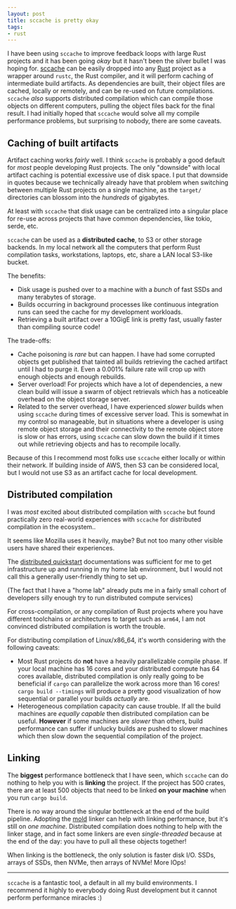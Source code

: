 ```yaml
---
layout: post
title: sccache is pretty okay
tags:
- rust
---
```



I have been using `sccache` to improve feedback loops with large Rust projects
and it has been going _okay_ but it hasn't been the silver bullet I was hoping
for. [sccache](https://github.com/mozilla/sccache) can be easily dropped into
any [Rust](https://rust-lang.org) project as a wrapper around `rustc`, the Rust
compiler, and it will perform caching of intermediate build artifacts. As
dependencies are built, their object files are cached, locally or remotely, and
can be re-used on future compilations. `sccache` _also_ supports distributed
compilation which can compile those objects on different computers, pulling the
object files back for the final result. I had initially hoped that `sccache`
would solve all my compile performance problems, but surprising to nobody,
there are some caveats.

## Caching of built artifacts

Artifact caching works _fairly_ well. I think `sccache` is probably a good
default for _most_ people developing Rust projects. The only "downside" with local artifact caching is potential excessive use of disk space. I put that downside in quotes because we technically already have that problem when switching between multiple Rust projects on a single machine, as the `target/` directories can blossom into the _hundreds_ of gigabytes.

At least with `sccache` that disk usage can be centralized into a singular
place for re-use across projects that have common dependencies, like tokio,
serde, etc.

`sccache` can be used as a **distributed cache**, to S3 or other storage
backends. In my local network all the computers that perform Rust compilation
tasks, workstations, laptops, etc, share a LAN local S3-like bucket.

The benefits:

* Disk usage is pushed over to a machine with a _bunch_ of fast SSDs and many terabytes of storage.
* Builds occurring in background processes like continuous integration runs can
  seed the cache for my development workloads.
* Retrieving a built artifact over a 10GigE link is pretty fast, usually faster than compiling source code!

The trade-offs:

* Cache poisoning is _rare_ but can happen. I have had some corrupted objects
  get published that tainted all builds retrieving the cached artifact until I
  had to purge it. Even a 0.001% failure rate will crop up with enough objects and enough rebuilds.
* Server overload! For projects which have a lot of dependencies, a new clean
  build will issue a swarm of object retrievals which has a noticeable overhead
  on the object storage server.
* Related to the server overhead, I have experienced _slower_ builds when using
  `sccache` during times of excessive server load. This is somewhat in my
  control so manageable, but in situations where a developer is using remote
  object storage and their connectivity to the remote object store is slow or
  has errors, using `sccache` can slow down the build if it times out while retrieving objects
  and has to recompile locally.

Because of this I recommend most folks use `sccache` either locally or within
their network. If building inside of AWS, then S3 can be considered local, but
I would not use S3 as an artifact cache for local development.

## Distributed compilation

I was _most_ excited about distributed compilation with `sccache` but found practically zero real-world experiences with `sccache` for distributed compilation in the ecosystem..

It seems like Mozilla uses it heavily, maybe? But not too many other visible users have shared their experiences.

The [distributed
quickstart](https://github.com/mozilla/sccache/blob/main/docs/Distributed.md)
documentations was sufficient for me to get infrastructure up and running in my
home lab environment, but I would not call this a generally user-friendly thing
to set up.

(The fact that I have a "home lab" already puts me in a fairly small cohort of
developers silly enough try to run distributed compute services)

For cross-compilation, or any compilation of Rust projects where you have
different toolchains or architectures to target such as `arm64`, I am not
convinced distributed compilation is worth the trouble.

For distributing compilation of Linux/x86_64, it's worth considering with the following caveats:

* Most Rust projects do **not** have a heavily parallelizable compile phase. If
  your local machine has 16 cores and your distributed compute has 64 cores
  available, distributed compilation is only really going to be beneficial if
  `cargo` can parallelize the work across more than 16 cores! `cargo build
  --timings` will produce a pretty good visualization of how sequential or
  parallel your builds _actually_ are.
* Heterogeneous compilation capacity can cause trouble. If all the build
  machines are _equally capable_ then distributed compilation can be useful.
  **However** if some machines are _slower_ than others, build performance can
  suffer if unlucky builds are pushed to slower machines which then slow down the
  sequential compilation of the project.

## Linking

The **biggest** performance bottleneck that I have seen, which `sccache` can do
nothing to help you with is **linking** the project. If the project has 500
crates, there are at least 500 objects that need to be linked **on your
machine** when you run `cargo build`.

There is no way around the singular bottleneck at the end of the build
pipeline. Adopting the [mold](https://github.com/rui314/mold) linker can help
with linking performance, but it's still on _one machine_. Distributed compilation does nothing to help with the linker stage, and in fact some linkers are even _single-threaded_ because at the end of the day: you have to pull all these objects together!

When linking is the bottleneck, the only solution is faster disk I/O. SSDs,
arrays of SSDs, then NVMe, then arrays of NVMe! More IOps!


---

`sccache` is a fantastic tool, a default in all my build environments. I
recommend it highly to everybody doing Rust development but it cannot perform performance miracles :)
